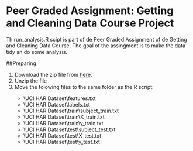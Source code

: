 # Peer Graded Assignment: Getting and Cleaning Data Course Project
Th run_analysis.R scipt is part of de Peer Graded Assignment of de Getting and Cleaning Data Course. The goal of the assingment is to make the data tidy an do some analysis.

##Preparing
  <ol>
    <li>Download the zip file from <a     href="https://d396qusza40orc.cloudfront.net/getdata%2Fprojectfiles%2FUCI%20HAR%20Dataset.zip">here</a>.</li> 
    <li>Unzip the file</li> 
    <li>Move the folowing files to the same folder as the R script:</li>
  </ol>
  <ul><ul>
    <li>\UCI HAR Dataset\features.txt</li>
    <li>\UCI HAR Dataset\labels.txt</li>
    <li>\UCI HAR Dataset\train\subject_train.txt</li>  
    <li>\UCI HAR Dataset\train\X_train.txt</li>
    <li>\UCI HAR Dataset\train\y_train.txt</li>
    <li>\UCI HAR Dataset\test\subject_test.txt</li>
    <li>\UCI HAR Dataset\test\X_test.txt</li>
 	  <li>\UCI HAR Dataset\test\y_test.txt</li>
 	</ul></ul>
  
